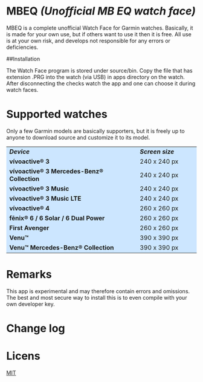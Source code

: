 # MBEQ *(Unofficial MB EQ watch face)*

MBEQ is a complete unofficial Watch Face for Garmin watches. Basically, it is made for your own use, but if others want to use it then it is free. All use is at your own risk, and develops not responsible for any errors or deficiencies.

##Installation

The Watch Face program is stored under source/bin. Copy the file that has extension .PRG into the watch (via USB) in apps directory on the watch. After disconnecting the checks watch the app and one can choose it during watch faces.

# Supported watches
Only a few Garmin models are basically supporters, but it is freely up to anyone to download source and customize it to its model.

<center>
<table style="background:#cce6ff">
  <tr>
    <td style="width:350px"><b><i>Device</b></i></td>
    <td  style="width:150px"><b><i>Screen size</b></i></td>
  </tr>
  <tr>
    <td><b>vívoactive® 3</td>
    <td>240 x 240 px</td>
  </tr>
  <tr>
    <td><b>vívoactive® 3 Mercedes-Benz® Collection</b></td>
    <td>240 x 240 px</td>
  </tr>
  <tr>
    <td><b>vívoactive® 3 Music</b></td>
    <td>240 x 240 px</td>
  </tr>
  <tr>
    <td><b>vívoactive® 3 Music LTE</b></td>
    <td>240 x 240 px</td>
  </tr>
  <tr>
    <td><b>vívoactive® 4</b></td>
    <td>260 x 260 px</td>
  </tr>
  <tr>
    <td><b>fēnix® 6 / 6 Solar / 6 Dual Power</b></td>
    <td>260 x 260 px</td>
  </tr>
  <tr>
    <td><b>First Avenger</b></td>
    <td>260 x 260 px</td>
  </tr>
  <tr>
    <td><b>Venu™</b></td>
    <td>390 x 390 px</td>
  </tr>
  <tr>
    <td><b>Venu™ Mercedes-Benz® Collection</b></td>
    <td>390 x 390 px</td>
  </tr>
</table></center>


# Remarks
This app is experimental and may therefore contain errors and omissions. The best and most secure way to install this is to even compile with your own developer key.

# Change log

# Licens
[MIT](https://github.com)
